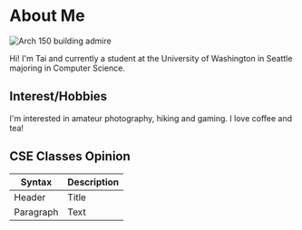 # **About Me**

  ![Arch 150 building admire](https://github.com/user-attachments/assets/1bbf918c-9f76-47fd-8666-5589c7a01bb2)

  Hi! I'm Tai and currently a student at the University of Washington in Seattle majoring in Computer Science.


  ## Interest/Hobbies  
  I'm interested in amateur photography, hiking and gaming. I love coffee and tea!
    
  ## CSE Classes Opinion

  | Syntax | Description |
  | ----------- | ----------- |
  | Header | Title |
  | Paragraph | Text |

  
